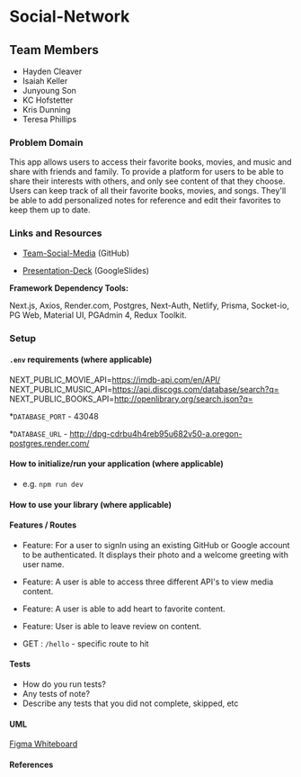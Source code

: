 # Social-Network

## Team Members

* Hayden Cleaver
* Isaiah Keller
* Junyoung Son
* KC Hofstetter
* Kris Dunning
* Teresa Phillips

### Problem Domain

This app allows users to access their favorite books, movies, and music and share with friends and family. To provide a platform for users to be able to share their interests with others, and only see content of that they choose. Users can keep track of all their favorite books, movies, and songs. They'll be able to add personalized notes for reference and edit their favorites to keep them up to date.

### Links and Resources

* [Team-Social-Media](https://github.com/Team-Social-Media/social-network) (GitHub)

* [Presentation-Deck](https://docs.google.com/presentation/d/1DMqSiNaXUTnMYWKB1mDjpp1aenZ5_5QminoUotTOcQ4/edit?usp=sharing) (GoogleSlides)

**Framework Dependency Tools:**

Next.js, Axios, Render.com, Postgres, Next-Auth, Netlify, Prisma, Socket-io, PG Web, Material UI, PGAdmin 4, Redux Toolkit.

### Setup

#### `.env` requirements (where applicable)

NEXT_PUBLIC_MOVIE_API=<https://imdb-api.com/en/API/>
NEXT_PUBLIC_MUSIC_API=<https://api.discogs.com/database/search?q=>
NEXT_PUBLIC_BOOKS_API=<http://openlibrary.org/search.json?q=>

*`DATABASE_PORT` - 43048

*`DATABASE_URL` - <http://dpg-cdrbu4h4reb95u682v50-a.oregon-postgres.render.com/>

#### How to initialize/run your application (where applicable)

- e.g. `npm run dev`

#### How to use your library (where applicable)

#### Features / Routes

* Feature: For a user to signIn using an existing GitHub or Google account to be authenticated. It displays their photo and a welcome greeting with user name.

* Feature: A user is able to access three different API's to view media content.

* Feature: A user is able to add heart to favorite content.

* Feature: User is able to leave review on content.

- GET : `/hello` - specific route to hit

#### Tests

- How do you run tests?
- Any tests of note?
- Describe any tests that you did not complete, skipped, etc

#### UML

[Figma Whiteboard](https://www.figma.com/file/kWyXOwDU82DmGUER6qTyOl/Social-App?node-id=4%3A1521&t=cgeAqUb9rvjb8j99-1)

#### References
